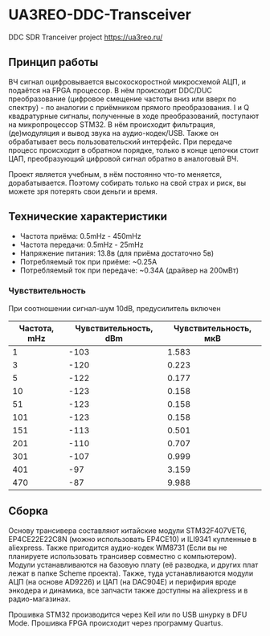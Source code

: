 # UA3REO-DDC-Transceiver
DDC SDR Tranceiver project https://ua3reo.ru/

## Принцип работы

ВЧ сигнал оцифровывается высокоскоростной микросхемой АЦП, и подаётся на FPGA процессор.
В нём происходит DDC/DUC преобразование (цифровое смещение частоты вниз или вверх по спектру) - по аналогии с приёмником прямого преобразования.
I и Q квадратурные сигналы, полученные в ходе преобразований, поступают на микропроцессор STM32.
В нём происходит фильтрация, (де)модуляция и вывод звука на аудио-кодек/USB. Также он обрабатывает весь пользовательский интерфейс.
При передаче процесс происходит в обратном порядке, только в конце цепочки стоит ЦАП, преобразующий цифровой сигнал обратно в аналоговый ВЧ.

Проект является учебным, в нём постоянно что-то меняется, дорабатывается. Поэтому собирать только на свой страх и риск, вы можете зря потерять свои деньги и время.

## Технические характеристики

* Частота приёма: 0.5mHz - 450mHz
* Частота передачи: 0.5mHz - 25mHz
* Напряжение питания: 13.8в (для приёма достаточно 5в)
* Потребляемый ток при приёме: ~0.25А
* Потребляемый ток при передаче: ~0.34А (драйвер на 200мВт)

### Чувствительность

При соотношении сигнал-шум 10dB, предусилитель включен

Частота, mHz | Чувствительность, dBm | Чувствительность, мкВ
------------ | ------------- | -------------
1	| -103	| 1.583
3	| -120	| 0.223
5	| -122	| 0.177
10  | -123	| 0.158
51	| -123	| 0.158
101	| -123	| 0.158
151	| -113	| 0.501
201	| -110	| 0.707
301	| -107	| 0.999
401	| -97	| 3.159
470	| -87	| 9.988

## Сборка
Основу трансивера составляют китайские модули STM32F407VET6, EP4CE22E22C8N (можно использовать EP4CE10) и ILI9341 купленные в aliexpress. Также пригодится аудио-кодек WM8731 (Если вы не планируете использовать трансивер совместно с компьютером).
Модули устанавливаются на базовую плату (её разводка, и других плат лежат в папке Scheme проекта).
Также, туда устанавливаются модули АЦП (на основе AD9226) и ЦАП (на DAC904E) и перифирия вроде энкодера и динамика, все запчасти также доступны на aliexpress и в радио-магазинах.

Прошивка STM32 производится через Keil или по USB шнурку в DFU Mode. Прошивка FPGA происходит через программу Quartus.

